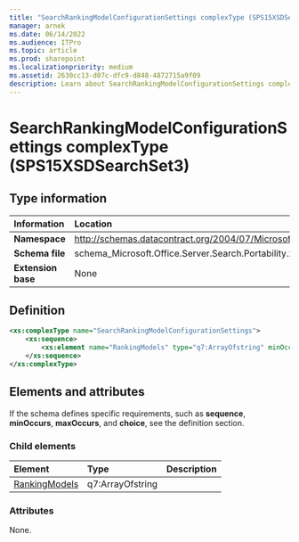 ```yaml
---
title: "SearchRankingModelConfigurationSettings complexType (SPS15XSDSearchSet3)"
manager: arnek
ms.date: 06/14/2022
ms.audience: ITPro
ms.topic: article
ms.prod: sharepoint
ms.localizationpriority: medium
ms.assetid: 2630cc13-d07c-dfc9-d848-4872715a9f09
description: Learn about SearchRankingModelConfigurationSettings complexType (SPS15XSDSearchSet3).
---
```


# SearchRankingModelConfigurationSettings complexType (SPS15XSDSearchSet3)

 
  
## Type information

|Information|Location|
|:-----|:-----|
|**Namespace** |http://schemas.datacontract.org/2004/07/Microsoft.Office.Server.Search.Portability   |
|**Schema file**  |schema_Microsoft.Office.Server.Search.Portability.xsd  |
|**Extension base**  |None  |
   
## Definition

```XML
<xs:complexType name="SearchRankingModelConfigurationSettings">
    <xs:sequence>
        <xs:element name="RankingModels" type="q7:ArrayOfstring" minOccurs="0"></xs:element>
    </xs:sequence>
</xs:complexType>

```

## Elements and attributes

If the schema defines specific requirements, such as **sequence**, **minOccurs**, **maxOccurs**, and **choice**, see the definition section. 
  
### Child elements

|**Element**|**Type**|**Description**|
|:-----|:-----|:-----|
|[RankingModels](rankingmodels-element-searchrankingmodelconfigurationsettings-complextypesps15xs.md) <br/> |q7:ArrayOfstring  <br/> ||
   
### Attributes

None.
  

